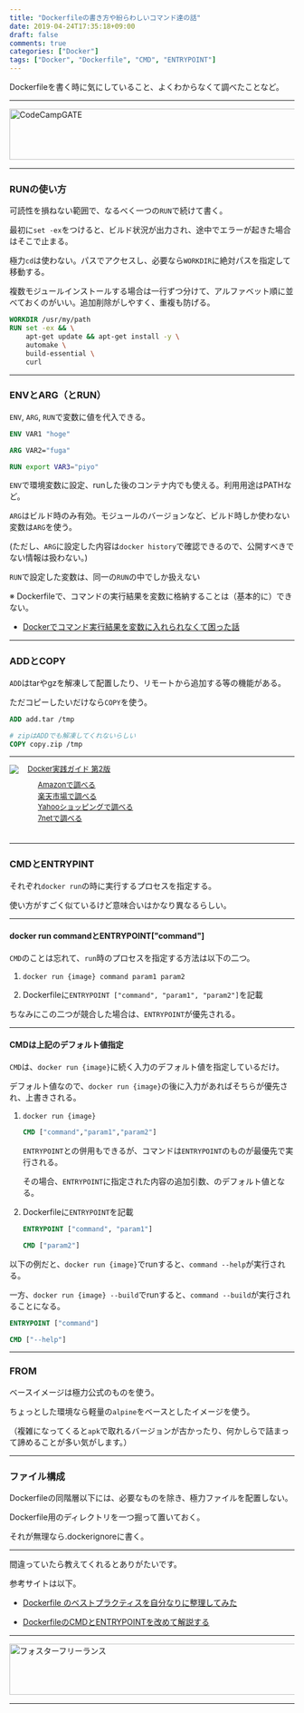 ```yaml
---
title: "Dockerfileの書き方や紛らわしいコマンド達の話"
date: 2019-04-24T17:35:18+09:00
draft: false
comments: true
categories: ["Docker"]
tags: ["Docker", "Dockerfile", "CMD", "ENTRYPOINT"]
---
```


Dockerfileを書く時に気にしていること、よくわからなくて調べたことなど。

 <!--more-->

---

<a href="https://t.afi-b.com/visit.php?guid=ON&a=99886h-W336947J&p=J690746r" target="_blank" rel="nofollow"><img src="https://www.afi-b.com/upload_image/9886-1534983315-3.jpg" width="728" height="90" style="border:none;" alt="CodeCampGATE" /></a><img src="https://t.afi-b.com/lead/99886h/J690746r/W336947J" width="1" height="1" style="border:none;" />

---

### RUNの使い方

可読性を損ねない範囲で、なるべく一つの`RUN`で続けて書く。

最初に`set -ex`をつけると、ビルド状況が出力され、途中でエラーが起きた場合はそこで止まる。

極力`cd`は使わない。パスでアクセスし、必要なら`WORKDIR`に絶対パスを指定して移動する。

複数モジュールインストールする場合は一行ずつ分けて、アルファベット順に並べておくのがいい。追加削除がしやすく、重複も防げる。

```Dockerfile
WORKDIR /usr/my/path
RUN set -ex && \
    apt-get update && apt-get install -y \
    automake \
    build-essential \
    curl
```

---

### ENVとARG（とRUN）

`ENV`, `ARG`, `RUN`で変数に値を代入できる。

```Dockerfile
ENV VAR1 "hoge"

ARG VAR2="fuga"

RUN export VAR3="piyo"
```

`ENV`で環境変数に設定、runした後のコンテナ内でも使える。利用用途はPATHなど。

`ARG`はビルド時のみ有効。モジュールのバージョンなど、ビルド時しか使わない変数は`ARG`を使う。

(ただし、`ARG`に設定した内容は`docker history`で確認できるので、公開すべきでない情報は扱わない。)

`RUN`で設定した変数は、同一の`RUN`の中でしか扱えない

※ Dockerfileで、コマンドの実行結果を変数に格納することは（基本的に）できない。

 - [Dockerでコマンド実行結果を変数に入れられなくて困った話](https://www.ted027.com/post/docker-var)

---

### ADDとCOPY

`ADD`はtarやgzを解凍して配置したり、リモートから追加する等の機能がある。

ただコピーしたいだけなら`COPY`を使う。

```Dockerfile
ADD add.tar /tmp

# zipはADDでも解凍してくれないらしい
COPY copy.zip /tmp
```

---

<div class="kaerebalink-box" style="text-align:left;padding-bottom:20px;font-size:small;zoom: 1;overflow: hidden;">
    <div class="kaerebalink-image" style="float:left;margin:0 15px 10px 0;"><a
            href="//af.moshimo.com/af/c/click?a_id=1414800&amp;p_id=170&amp;pc_id=185&amp;pl_id=4062&amp;url=https%3A%2F%2Fwww.amazon.co.jp%2FDocker%25E5%25AE%259F%25E8%25B7%25B5%25E3%2582%25AC%25E3%2582%25A4%25E3%2583%2589-%25E7%25AC%25AC2%25E7%2589%2588-impress-top-gear%2Fdp%2F4295005525"
            rel="nofollow" target="_blank"><img
                src="https://images-fe.ssl-images-amazon.com/images/I/51lsC1rZ8HL._SL160_.jpg"
                style="border: none;" /></a><img height="1"
            src="//i.moshimo.com/af/i/impression?a_id=1414800&amp;p_id=170&amp;pc_id=185&amp;pl_id=4062"
            style="border:none;" width="1" /></div>
    <div class="kaerebalink-info" style="line-height:120%;zoom: 1;overflow: hidden;">
        <div class="kaerebalink-name" style="margin-bottom:10px;line-height:120%"><a
                href="//af.moshimo.com/af/c/click?a_id=1414800&amp;p_id=170&amp;pc_id=185&amp;pl_id=4062&amp;url=https%3A%2F%2Fwww.amazon.co.jp%2FDocker%25E5%25AE%259F%25E8%25B7%25B5%25E3%2582%25AC%25E3%2582%25A4%25E3%2583%2589-%25E7%25AC%25AC2%25E7%2589%2588-impress-top-gear%2Fdp%2F4295005525"
                rel="nofollow" target="_blank">Docker実践ガイド 第2版</a><img height="1"
                src="//i.moshimo.com/af/i/impression?a_id=1414800&amp;p_id=170&amp;pc_id=185&amp;pl_id=4062"
                style="border:none;" width="1" /></div>
        <div class="kaerebalink-detail" style="margin-bottom:5px;"></div>
        <div class="kaerebalink-link1" style="margin-top:10px;">
            <div class="shoplinkamazon"
                style="margin-right:5px;background: url('//img.yomereba.com/tam_k_01.gif') 0 0 no-repeat;padding: 2px 0 2px 18px;white-space: nowrap;">
                <a href="//af.moshimo.com/af/c/click?a_id=1414800&amp;p_id=170&amp;pc_id=185&amp;pl_id=4062&amp;s_v=b5Rz2P0601xu&amp;url=https%3A%2F%2Fwww.amazon.co.jp%2Fgp%2Fsearch%3Fkeywords%3Ddocker%26__mk_ja_JP%3D%25E3%2582%25AB%25E3%2582%25BF%25E3%2582%25AB%25E3%2583%258A"
                    rel="nofollow" target="_blank">Amazonで調べる</a><img height="1"
                    src="//i.moshimo.com/af/i/impression?a_id=1414800&amp;p_id=170&amp;pc_id=185&amp;pl_id=4062"
                    style="border:none;" width="1" /></div>
            <div class="shoplinkrakuten"
                style="margin-right:5px;background: url('//img.yomereba.com/tam_k_01.gif') 0 -50px no-repeat;padding: 2px 0 2px 18px;white-space: nowrap;">
                <a href="//af.moshimo.com/af/c/click?a_id=1414727&amp;p_id=54&amp;pc_id=54&amp;pl_id=616&amp;s_v=b5Rz2P0601xu&amp;url=https%3A%2F%2Fsearch.rakuten.co.jp%2Fsearch%2Fmall%2Fdocker%2F-%2Ff.1-p.1-s.1-sf.0-st.A-v.2%3Fx%3D0"
                    rel="nofollow" target="_blank">楽天市場で調べる</a><img height="1"
                    src="//i.moshimo.com/af/i/impression?a_id=1414727&amp;p_id=54&amp;pc_id=54&amp;pl_id=616"
                    style="border:none;" width="1" /></div>
            <div class="shoplinkyahoo"
                style="margin-right:5px;background: url('//img.yomereba.com/tam_k_01.gif') 0 -150px no-repeat;padding: 2px 0 2px 18px;white-space: nowrap;">
                <a href="//af.moshimo.com/af/c/click?a_id=1418766&amp;p_id=1225&amp;pc_id=1925&amp;pl_id=18502&amp;s_v=b5Rz2P0601xu&amp;url=http%3A%2F%2Fsearch.shopping.yahoo.co.jp%2Fsearch%3Fp%3Ddocker"
                    rel="nofollow" target="_blank">Yahooショッピングで調べる</a><img height="1"
                    src="//i.moshimo.com/af/i/impression?a_id=1418766&amp;p_id=1225&amp;pc_id=1925&amp;pl_id=18502"
                    style="border:none;" width="1" /></div>
            <div class="shoplinkseven"
                style="margin-right:5px;background: url('//img.yomereba.com/tam_k_01.gif') 0 -100px no-repeat;padding: 2px 0 2px 18px;white-space: nowrap;">
                <a href="//af.moshimo.com/af/c/click?a_id=1414728&amp;p_id=932&amp;pc_id=1188&amp;pl_id=12456&amp;s_v=b5Rz2P0601xu&amp;url=http%3A%2F%2F7net.omni7.jp%2Fsearch%2F%3Fkeyword%3Ddocker%26searchKeywordFlg%3D1"
                    rel="nofollow" target="_blank"><img src=" af="" height="1" i="" i.moshimo.com=""
                        impression?a_id='1414728&amp;p_id=932&amp;pc_id=1188&amp;pl_id=12456"' style="border:none;"
                        width="1">7netで調べる</img src="></a></div>
        </div>
    </div>
    <div class="booklink-footer" style="clear: left"></div>
</div>

---

### CMDとENTRYPINT

それぞれ`docker run`の時に実行するプロセスを指定する。

使い方がすごく似ているけど意味合いはかなり異なるらしい。

---

#### docker run commandとENTRYPOINT["command"]

`CMD`のことは忘れて、`run`時のプロセスを指定する方法は以下の二つ。

1. `docker run {image} command param1 param2`

2. Dockerfileに`ENTRYPOINT ["command", "param1", "param2"]`を記載

ちなみにこの二つが競合した場合は、`ENTRYPOINT`が優先される。

---

#### CMDは上記のデフォルト値指定

`CMD`は、`docker run {image}`に続く入力のデフォルト値を指定しているだけ。

デフォルト値なので、`docker run {image}`の後に入力があればそちらが優先され、上書きされる。

1. `docker run {image}`

    ```Dockerfile
    CMD ["command","param1","param2"]
    ```

    `ENTRYPOINT`との併用もできるが、コマンドは`ENTRYPOINT`のものが最優先で実行される。

    その場合、`ENTRYPOINT`に指定された内容の追加引数、のデフォルト値となる。

2. Dockerfileに`ENTRYPOINT`を記載

    ```Dockerfile
    ENTRYPOINT ["command", "param1"]

    CMD ["param2"]
    ```

以下の例だと、`docker run {image}`でrunすると、`command --help`が実行される。

一方、`docker run {image} --build`でrunすると、`command --build`が実行されることになる。

```Dockerfile
ENTRYPOINT ["command"]

CMD ["--help"]
```

---

### FROM

ベースイメージは極力公式のものを使う。

ちょっとした環境なら軽量の`alpine`をベースとしたイメージを使う。

（複雑になってくると`apk`で取れるバージョンが古かったり、何かしらで詰まって諦めることが多い気がします。）

---

### ファイル構成

Dockerfileの同階層以下には、必要なものを除き、極力ファイルを配置しない。

Dockerfile用のディレクトリを一つ掘って置いておく。

それが無理なら.dockerignoreに書く。

---

間違っていたら教えてくれるとありがたいです。

参考サイトは以下。

- [Dockerfile のベストプラクティスを自分なりに整理してみた](https://qiita.com/ao_log/items/f615e0e82164ad854792)

- [DockerfileのCMDとENTRYPOINTを改めて解説する](https://qiita.com/uehaj/items/e6dd013e28593c26372d)

---

<a href="https://t.afi-b.com/visit.php?guid=ON&a=C9511S-i324416Z&p=J690746r" target="_blank" rel="nofollow"><img src="https://www.afi-b.com/upload_image/9511-1521815201-3.gif" width="728" height="90" style="border:none;" alt="フォスターフリーランス" /></a><img src="https://t.afi-b.com/lead/C9511S/J690746r/i324416Z" width="1" height="1" style="border:none;" />

---